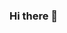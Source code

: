 ### Hi there 👋

<!--
**yujinjo0111/yujinjo0111** is a ✨ _special_ ✨ repository because its `README.md` (this file) appears on your GitHub profile.

Here are some ideas to get you started:

- 🔭 I’m currently working on Seoul
- 🌱 I’m currently learning Java, Python
- 💬 Ask me about everthing

[![Top Langs](https://github-readme-stats.vercel.app/api/top-langs/?username=yujinjo0111)]
